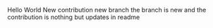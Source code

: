 Hello World
New contribution
new branch
the branch is new and the contribution is nothing but updates in readme
